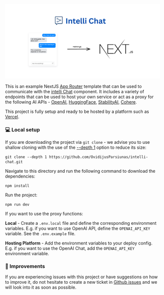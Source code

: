 ![intelli Chat](../../../assets/readme/nextjs-connect.png)

This is an example NextJS [App Router](https://nextjs.org/docs/app) template that can be used to communicate with the [intelli Chat](https://www.npmjs.com/package/intelli-chat) component. It includes a variety of endpoints that can be used to host your own service or act as a proxy for the following AI APIs - [OpenAI](https://openai.com/blog/openai-api), [HuggingFace](https://huggingface.co/docs/api-inference/index), [StabilityAI](https://stability.ai/), [Cohere](https://docs.cohere.com/docs).

This project is fully setup and ready to be hosted by a platform such as [Vercel](https://vercel.com/).

### :computer: Local setup

If you are downloading the project via `git clone` - we advise you to use shallow cloning with the use of the [--depth 1](https://www.perforce.com/blog/vcs/git-beyond-basics-using-shallow-clones) option to reduce its size:

```
git clone --depth 1 https://github.com/OvidijusParsiunas/intelli-chat.git
```

Navigate to this directory and run the following command to download the dependencies:

```
npm install
```

Run the project:

```
npm run dev
```

If you want to use the proxy functions:

<b>Local</b> - Create a `.env.local` file and define the corresponding environment variables. E.g. if you want to use OpenAI API, define the `OPENAI_API_KEY` variable. See the `.env.example` file.

<b>Hosting Platform</b> - Add the environment variables to your deploy config. E.g. if you want to use the OpenAI Chat, add the `OPENAI_API_KEY` environment variable.

### :wrench: Improvements

If you are experiencing issues with this project or have suggestions on how to improve it, do not hesitate to create a new ticket in [Github issues](https://github.com/OvidijusParsiunas/intelli-chat/issues) and we will look into it as soon as possible.
